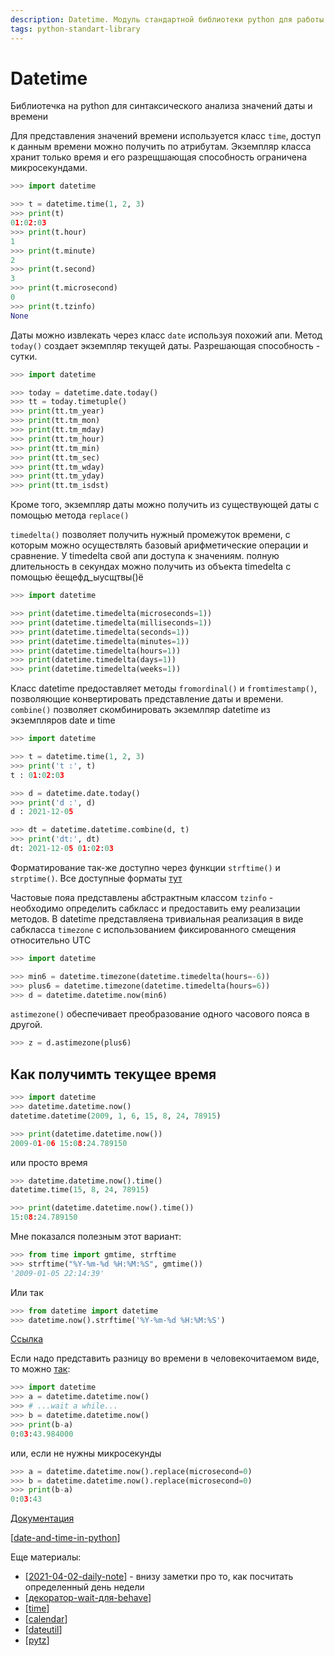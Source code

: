 ```yaml
---
description: Datetime. Модуль стандартной библиотеки python для работы со значениями даты и времни
tags: python-standart-library
---
```

# Datetime

Библиотечка на python для синтаксического анализа значений даты и времени

Для представления значений времени используется класс `time`, доступ к данным времени можно получить по атрибутам. Экземпляр класса хранит только время и его разрещшающая способность ограничена микросекундами.

```python
>>> import datetime

>>> t = datetime.time(1, 2, 3)
>>> print(t)
01:02:03
>>> print(t.hour)
1
>>> print(t.minute)
2
>>> print(t.second)
3
>>> print(t.microsecond)
0
>>> print(t.tzinfo)
None
```

Даты можно извлекать через класс `date` используя похожий апи. Метод `today()` создает экземпляр текущей даты. Разрешающая способность - сутки.

```python
>>> import datetime

>>> today = datetime.date.today()
>>> tt = today.timetuple()
>>> print(tt.tm_year)
>>> print(tt.tm_mon)
>>> print(tt.tm_mday)
>>> print(tt.tm_hour)
>>> print(tt.tm_min)
>>> print(tt.tm_sec)
>>> print(tt.tm_wday)
>>> print(tt.tm_yday)
>>> print(tt.tm_isdst)
```

Кроме того, экземпляр даты можно получить из существующей даты с помощью метода `replace()`

`timedelta()` позволяет получить нужный промежуток времени, с которым можно осуществлять базовый арифметические операции и сравнение. У timedelta свой апи доступа к значениям. полную длительность в секундах можно получить из объекта timedelta с помощью ёещефд_ыусщтвы()ё

```python
>>> import datetime

>>> print(datetime.timedelta(microseconds=1))
>>> print(datetime.timedelta(milliseconds=1))
>>> print(datetime.timedelta(seconds=1))
>>> print(datetime.timedelta(minutes=1))
>>> print(datetime.timedelta(hours=1))
>>> print(datetime.timedelta(days=1))
>>> print(datetime.timedelta(weeks=1))
```

Класс datetime предоставляет методы `fromordinal()` и `fromtimestamp()`, позволяющие конвертировать представление даты и времени. `combine()` позволяет скомбинировать экземлпяр datetime из экземпляров date и time

```python
>>> import datetime

>>> t = datetime.time(1, 2, 3)
>>> print('t :', t)
t : 01:02:03

>>> d = datetime.date.today()
>>> print('d :', d)
d : 2021-12-05

>>> dt = datetime.datetime.combine(d, t)
>>> print('dt:', dt)
dt: 2021-12-05 01:02:03
```

Форматирование так-же доступно через функции `strftime()` и `strptime()`. Все доступные форматы [тут](https://docs.python.org/3/library/datetime.html?highlight=datetime#strftime-and-strptime-format-codes)

Частовые пояа представлены абстрактным классом `tzinfo` - необходимо определить сабкласс и предоставить ему реализации методов. В datetime представляена тривиальная реализация в виде сабкласса `timezone` с использованием фиксированного смещения относительно UTC

```python
>>> import datetime

>>> min6 = datetime.timezone(datetime.timedelta(hours=-6))
>>> plus6 = datetime.timezone(datetime.timedelta(hours=6))
>>> d = datetime.datetime.now(min6)
```

`astimezone()` обеспечивает преобразование одного часового пояса в другой.

```python
>>> z = d.astimezone(plus6)
```

## Как получимть текущее время

```python
>>> import datetime
>>> datetime.datetime.now()
datetime.datetime(2009, 1, 6, 15, 8, 24, 78915)

>>> print(datetime.datetime.now())
2009-01-06 15:08:24.789150
```

или просто время

```python
>>> datetime.datetime.now().time()
datetime.time(15, 8, 24, 78915)

>>> print(datetime.datetime.now().time())
15:08:24.789150
```

Мне показался полезным этот вариант:

```python
>>> from time import gmtime, strftime
>>> strftime("%Y-%m-%d %H:%M:%S", gmtime())
'2009-01-05 22:14:39'
```

Или так

```python
>>> from datetime import datetime
>>> datetime.now().strftime('%Y-%m-%d %H:%M:%S')
```

[Ссылка](https://stackoverflow.com/a/415525/15966204)

Если надо представить разницу во времени в человекочитаемом виде, то можно [так](https://stackoverflow.com/a/3427051/15966204):

```python
>>> import datetime
>>> a = datetime.datetime.now()
>>> # ...wait a while...
>>> b = datetime.datetime.now()
>>> print(b-a)
0:03:43.984000
```

или, если не нужны микросекунды

```python
>>> a = datetime.datetime.now().replace(microsecond=0)
>>> b = datetime.datetime.now().replace(microsecond=0)
>>> print(b-a)
0:03:43
```

[Документация](https://docs.python.org/3/library/datetime.html?highlight=datetime#module-datetime)

[[date-and-time-in-python]]

Еще материалы:

- [[2021-04-02-daily-note]] - внизу заметки про то, как посчитать определенный день недели
- [[декоратор-wait-для-behave]]
- [[time]]
- [[calendar]]
- [[dateutil]]
- [[pytz]]

[//begin]: # "Autogenerated link references for markdown compatibility"
[date-and-time-in-python]: date-and-time-in-python "Date and time in python"
[2021-04-02-daily-note]: ../posts/2021-04-02-daily-note "Про работу behave и unittest и немного про datetime"
[декоратор-wait-для-behave]: декоратор-wait-для-behave "Декоратор wait для behave"
[time]: time "Time"
[calendar]: calendar "Calendar"
[dateutil]: dateutil "Dateutil"
[pytz]: pytz "Pytz"
[//end]: # "Autogenerated link references"